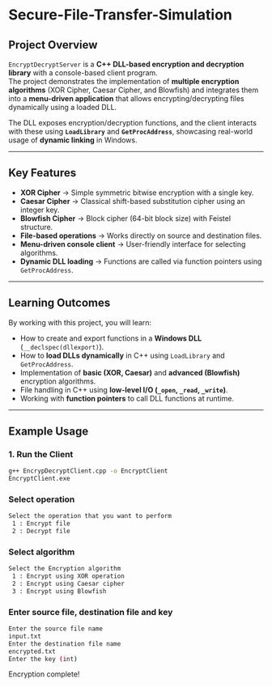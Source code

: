 #  Secure-File-Transfer-Simulation

##  Project Overview
`EncryptDecryptServer` is a **C++ DLL-based encryption and decryption library** with a console-based client program.  
The project demonstrates the implementation of **multiple encryption algorithms** (XOR Cipher, Caesar Cipher, and Blowfish) and integrates them into a **menu-driven application** that allows encrypting/decrypting files dynamically using a loaded DLL.  

The DLL exposes encryption/decryption functions, and the client interacts with these using **`LoadLibrary`** and **`GetProcAddress`**, showcasing real-world usage of **dynamic linking** in Windows.  

---

##  Key Features
-  **XOR Cipher** → Simple symmetric bitwise encryption with a single key.  
-  **Caesar Cipher** → Classical shift-based substitution cipher using an integer key.  
-  **Blowfish Cipher** → Block cipher (64-bit block size) with Feistel structure.  
-  **File-based operations** → Works directly on source and destination files.  
-  **Menu-driven console client** → User-friendly interface for selecting algorithms.  
-  **Dynamic DLL loading** → Functions are called via function pointers using `GetProcAddress`.  

---

##  Learning Outcomes
By working with this project, you will learn:  
-  How to create and export functions in a **Windows DLL** (`__declspec(dllexport)`).  
-  How to **load DLLs dynamically** in C++ using `LoadLibrary` and `GetProcAddress`.  
-  Implementation of **basic (XOR, Caesar)** and **advanced (Blowfish)** encryption algorithms.  
-  File handling in C++ using **low-level I/O (`_open`, `_read`, `_write`)**.  
-  Working with **function pointers** to call DLL functions at runtime.  

---

##  Example Usage

### 1. Run the Client
```bash
g++ EncrypDecryptClient.cpp -o EncryptClient
EncryptClient.exe
```
### Select operation
```bash
Select the operation that you want to perform
 1 : Encrypt file
 2 : Decrypt file
```
### Select algorithm
```bash
Select the Encryption algorithm
 1 : Encrypt using XOR operation
 2 : Encrypt using Caesar cipher
 3 : Encrypt using Blowfish
```

### Enter source file, destination file and key
```bash
Enter the source file name
input.txt
Enter the destination file name
encrypted.txt
Enter the key (int)
```

Encryption complete!


